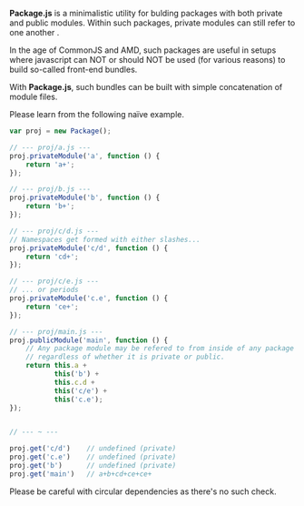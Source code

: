 **Package.js** is a minimalistic utility for bulding packages with
both private and public modules. Within such packages, private modules can still
refer to one another .

In the age of CommonJS and AMD, such packages are useful in setups where
javascript can NOT or should NOT be used (for various reasons)
to build so-called front-end bundles.

With **Package.js**, such bundles can be built with simple concatenation of
module files.


Please learn from the following naïve example.

```javascript
var proj = new Package();

// --- proj/a.js ---
proj.privateModule('a', function () {
    return 'a+';
});

// --- proj/b.js ---
proj.privateModule('b', function () {
    return 'b+';
});

// --- proj/c/d.js ---
// Namespaces get formed with either slashes...
proj.privateModule('c/d', function () {
    return 'cd+';
});

// --- proj/c/e.js ---
// ... or periods
proj.privateModule('c.e', function () {
    return 'ce+';
});

// --- proj/main.js ---
proj.publicModule('main', function () {
    // Any package module may be refered to from inside of any package module
    // regardless of whether it is private or public.
    return this.a +
           this('b') +
           this.c.d +
           this('c/e') +
           this('c.e');
});


// --- ~ ---

proj.get('c/d')    // undefined (private)
proj.get('c.e')    // undefined (private)
proj.get('b')      // undefined (private)
proj.get('main')   // a+b+cd+ce+ce+
```

Please be careful with circular dependencies as there's no such check.
